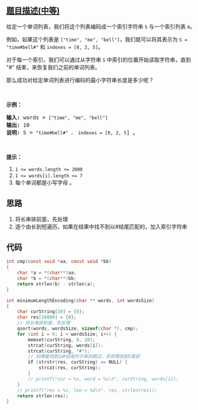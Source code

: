## [题目描述(中等)](https://leetcode-cn.com/problems/short-encoding-of-words/)
<div class="notranslate"><p>给定一个单词列表，我们将这个列表编码成一个索引字符串&nbsp;<code>S</code>&nbsp;与一个索引列表 <code>A</code>。</p>

<p>例如，如果这个列表是 <code>["time", "me", "bell"]</code>，我们就可以将其表示为 <code>S = "time#bell#"</code> 和 <code>indexes = [0, 2, 5]</code>。</p>

<p>对于每一个索引，我们可以通过从字符串 <code>S</code>&nbsp;中索引的位置开始读取字符串，直到 "#" 结束，来恢复我们之前的单词列表。</p>

<p>那么成功对给定单词列表进行编码的最小字符串长度是多少呢？</p>

<p>&nbsp;</p>

<p><strong>示例：</strong></p>

<pre><strong>输入:</strong> words = <code>["time", "me", "bell"]</code>
<strong>输出:</strong> 10
<strong>说明:</strong> S = <code>"time#bell#" ， indexes = [0, 2, 5</code>] 。
</pre>

<p>&nbsp;</p>

<p><strong>提示：</strong></p>

<ol>
	<li><code>1 &lt;= words.length&nbsp;&lt;= 2000</code></li>
	<li><code>1 &lt;=&nbsp;words[i].length&nbsp;&lt;= 7</code></li>
	<li>每个单词都是小写字母 。</li>
</ol>
</div>

## 思路
1. 将长串排前面，先处理
2. 逐个由长到短遍历，如果在结果中找不到以#结尾匹配的，加入索引字符串

## 代码
```c
int cmp(const void *aa, const void *bb)
{
    char *a = *(char**)aa;
    char *b = *(char**)bb;
    return strlen(b) - strlen(a);
}

int minimumLengthEncoding(char ** words, int wordsSize)
{
    char curString[10] = {0};
    char res[16000] = {0};
    // 将长串排前面，先处理
    qsort(words, wordsSize, sizeof(char *), cmp);
    for (int i = 0; i < wordsSize; i++) {
        memset(curString, 0, 10);
        strcat(curString, words[i]);
        strcat(curString, "#");
        // 如果能找到以#结尾的子串则跳过，否则增加到S尾部
        if (strstr(res, curString) == NULL) {
            strcat(res, curString);
        }
        // printf("cur = %s, word = %s\n", curString, words[i]);
    }
    // printf("res = %s, len = %d\n", res, strlen(res));
    return strlen(res);
}
```
